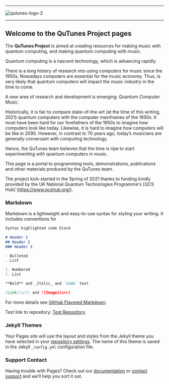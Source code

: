 ----------------

![qutunes-logo-2](https://user-images.githubusercontent.com/46610354/118302954-c7091c80-b4dc-11eb-88d3-81d064d1d71c.png)

----------------

## Welcome to the QuTunes Project pages

The **QuTunes Project** is aimed at creating resources for making music with quantum computing, and making quantum computing with music.

Quantum computing is a nascent technology, which is advancing rapidly. 

There is a long history of research into using computers for music since the 1950s. Nowadays computers are essential for the music economy. Thus, is very likely that quantum computers will impact the music industry in the time to come. 

A new area of research and development is emerging: *Quantum Computer Music*.

Historically, it is fair to compare state-of-the-art (at the time of this writing, 2021) quantum computers with the computer mainframes of the 1950s.  It must have been hard for our forefathers of the 1950s to imagine how computers look like today. Likewise, it is hard to imagine how computers will be like in 2090. However, in contrast to 70 years ago, today’s musicians are generally conversant with computing technology. 

Hence, the QuTunes team believes that the time is ripe to start experimenting with quantum computers in music.

This page is a portal to programming tools, demonstrations, publications and other materials produced by the QuTunes team.

The project kick-started in the Spring of 2021 thanks to funding kindly provided by the UK National Quantum Technologies Programme's [QCS Hub] (https://www.qcshub.org/).

### Markdown

Markdown is a lightweight and easy-to-use syntax for styling your writing. It includes conventions for

```markdown
Syntax highlighted code block

# Header 1
## Header 2
### Header 3

- Bulleted
- List

1. Numbered
2. List

**Bold** and _Italic_ and `Code` text

[Link](url) and ![Image](src)
```

For more details see [GitHub Flavored Markdown](https://guides.github.com/features/mastering-markdown/).

Test link to repository: [Test Repository](https://github.com/iccmr-quantum/QuTunes).

### Jekyll Themes

Your Pages site will use the layout and styles from the Jekyll theme you have selected in your [repository settings](https://github.com/iccmr-quantum/iccmr-quantum.github.io/settings/pages). The name of this theme is saved in the Jekyll `_config.yml` configuration file.

### Support Contact

Having trouble with Pages? Check out our [documentation](https://docs.github.com/categories/github-pages-basics/) or [contact support](https://support.github.com/contact) and we’ll help you sort it out.
